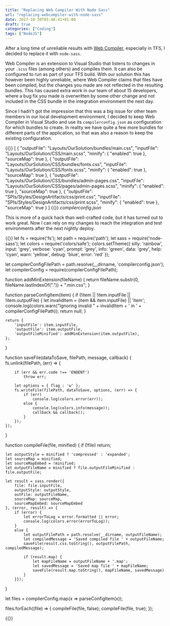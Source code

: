 ```yaml
---
title: "Replacing Web Compiler With Node Sass"
url: "replacing-webcompiler-with-node-sass"
date: 2017-10-30T05:48:41+01:00
draft: true
categories: ["Coding"]
tags: ["NodeJS"]
---
```


After a long time of unreliable results with [Web Compiler][1], especially in TFS, I decided to replace it with `node-sass`.

Web Compiler is an extension to Visual Studio that listens to changes in your `.scss` files (among others) and compiles them. It can also be configured to run as part of your TFS build. With our solution this has however been highly unreliable, where Web Compiler claims that files have been compiled, but the changes you made are not reflected in the resulting bundles. This has caused extra work in our team of about 15 developers, where a bug fix you made is overwritten by some other change and not included in the CSS bundle in the integration environment the next day.

Since I hadn't got the impression that this was a big issue for other team members in our local development environment, I decided to keep Web Compiler in Visual Studio and use its `compilerconfig.json` as configuration for which bundles to create. In reality we have quite a few more bundles for different parts of the application, so that was also a reason to keep the existing configuration.

{{<highlight json>}}
[
  {
    "outputFile": "Layouts/OurSolution/bundles/main.css",
    "inputFile": "Layouts/OurSolution/CSS/main.scss",
    "minify": {
      "enabled": true
    },
    "sourceMap": true
  },
  {
    "outputFile": "Layouts/OurSolution/CSS/bundles/fonts.css",
    "inputFile": "Layouts/OurSolution/CSS/fonts.scss",
    "minify": {
      "enabled": true
    },
    "sourceMap": true
  },
  {
    "outputFile": "Layouts/OurSolution/CSS/bundles/admin-pages.css",
    "inputFile": "Layouts/OurSolution/CSS/pages/admin-pages.scss",
    "minify": {
      "enabled": true
    },
    "sourceMap": true
  },
  {
    "outputFile": "SPIs/Styles/DesignArtifacts/css/print.css",
    "inputFile": "SPIs/Styles/DesignArtifacts/css/print.scss",
    "minify": {
      "enabled": true
    },
    "sourceMap": true
  }
]
{{</highlight>}}
_compilerconfig.json_

This is more of a quick hack than well-crafted code, but it has turned out to work great. Now I can rely on my changes to reach the integration and test environments after the next nightly deploy.

{{<highlight javascript>}}
let fs = require('fs');
let path = require('path');
let sass = require('node-sass');
let colors = require('colors/safe');
colors.setTheme({
    silly: 'rainbow',
    input: 'grey',
    verbose: 'cyan',
    prompt: 'grey',
    info: 'green',
    data: 'grey',
    help: 'cyan',
    warn: 'yellow',
    debug: 'blue',
    error: 'red'
  });

let compilerConfigFilePath = path.resolve(__dirname, 'compilerconfig.json');
let compilerConfig = require(compilerConfigFilePath);

function addMinExtension(fileName) {
    return fileName.substr(0, fileName.lastIndexOf(".")) + ".min.css";
}

function parseConfigItem(item) {
    if (!item || !item.inputFile || !item.outputFile) {
        let invalidItem = (item && item.inputFile) || 'item';
        console.log(colors.warn("Ignoring invalid " + invalidItem + ' in ' + compilerConfigFilePath));
        return null;
    }

    return {
        'inputFile': item.inputFile,
        'outputFile': item.outputFile,
        'outputFileMinified': addMinExtension(item.outputFile),
    };
}

function saveFile(dataToSave, filePath, message, callback) {
    fs.unlink(filePath, (err) => {

        if (err && err.code !== 'ENOENT')
            throw err;

        let options = { flag : 'w' };
        fs.writeFile(filePath, dataToSave, options, (err) => {
            if (err) 
                console.log(colors.error(err));
            else {
                console.log(colors.info(message));
                callback && callback();
            }
        });
    });
}

function compileFile(file, minified) {
    if (!file)
        return;
    
    let outputStyle = minified ? 'compressed' : 'expanded';
    let sourceMap = minified;
    let sourceMapEmbed = !minified;
    let outputFileName = minified ? file.outputFileMinified : file.outputFile;

    let result = sass.render({
        file: file.inputFile,
        outputStyle: outputStyle,
        outFile: outputFileName,
        sourceMap: sourceMap, 
        sourceMapEmbed: sourceMapEmbed
    }, (error, result) => {
        if (error) {
            let errorToLog = error.formatted || error;
            console.log(colors.error(errorToLog));
        }
        else {
            let outputFilePath = path.resolve(__dirname, outputFileName);
            let compiledMessage = 'Saved compiled file ' + outputFileName;
            saveFile(result.css.toString(), outputFilePath, compiledMessage);
            
            if (result.map) {
                let mapFileName = outputFileName + '.map';
                let savedMessage = 'Saved map file ' + mapFileName;
                saveFile(result.map.toString(), mapFileName, savedMessage)
            }
        }});
}

let files = compilerConfig.map(x => parseConfigItem(x));

files.forEach((file) => {
    compileFile(file, false);
    compileFile(file, true);
});

{{</highlight>}}

[1]: https://marketplace.visualstudio.com/items?itemName=MadsKristensen.WebCompiler